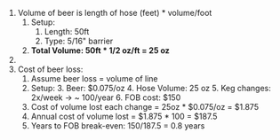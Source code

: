 1. Volume of beer is length of hose (feet) * volume/foot
	1. Setup:
		1. Length: 50ft
		2. Type: 5/16" barrier
	2. **Total Volume: 50ft * 1/2 oz/ft = 25 oz**
2. 
3. Cost of beer loss:
	1. Assume beer loss = volume of line
	2. Setup:
		3. Beer: $0.075/oz
		4. Hose Volume: 25 oz
		5. Keg changes: 2x/week -> ~ 100/year
		6. FOB cost: $150
	3. Cost of volume lost each change = 25oz * $0.075/oz = $1.875
	4. Annual cost of volume lost = $1.875 * 100 = $187.5
	5. Years to FOB break-even: $150/$187.5 = 0.8 years